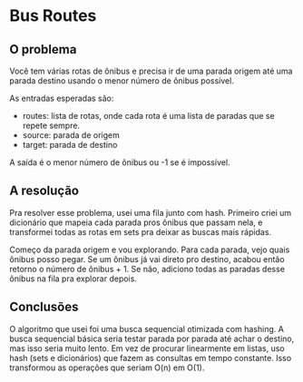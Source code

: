 # Bus Routes
## O problema
Você tem várias rotas de ônibus e precisa ir de uma parada origem até uma parada destino usando o menor número de ônibus possível. 

As entradas esperadas são:
- routes: lista de rotas, onde cada rota é uma lista de paradas que se repete sempre.
- source: parada de origem
- target: parada de destino

A saída é o menor número de ônibus ou -1 se é impossível. 

## A resolução
Pra resolver esse problema, usei uma fila junto com hash. Primeiro criei um dicionário que mapeia cada parada pros ônibus que passam nela, e transformei todas as rotas em sets pra deixar as buscas mais rápidas.

Começo da parada origem e vou explorando. Para cada parada, vejo quais ônibus posso pegar. Se um ônibus já vai direto pro destino, acabou então retorno o número de ônibus + 1. Se não, adiciono todas as paradas desse ônibus na fila pra explorar depois.

## Conclusões
O algoritmo que usei foi uma busca sequencial otimizada com hashing. A busca sequencial básica seria testar parada por parada até achar o destino, mas isso seria muito lento.
Em vez de procurar linearmente em listas, uso hash (sets e dicionários) que fazem as consultas em tempo constante. Isso transformou as operações que seriam O(n) em O(1).